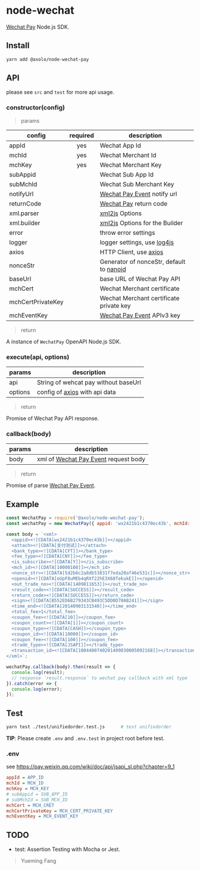 # node-wechat

[Wechat Pay] Node.js SDK.

## Install

```bash
yarn add @axolo/node-wechat-pay
```

## API

please see `src` and `test` for more api usage.

### constructor(config)

> params

|      config       | required |                description                 |
| ----------------- | :------: | ------------------------------------------ |
| appId             |   yes    | Wechat App Id                              |
| mchId             |   yes    | Wechat Merchant Id                         |
| mchKey            |   yes    | Wechat Merchant Key                        |
| subAppid          |          | Wechat Sub App Id                          |
| subMchId          |          | Wechat Sub Merchant Key                    |
| notifyUrl         |          | [Wechat Pay Event] notify url              |
| returnCode        |          | [Wechat Pay] return code                   |
| xml.parser        |          | [xml2js] Options                           |
| xml.builder       |          | [xml2js] Options for the Builder           |
| error             |          | throw error settings                       |
| logger            |          | logger settings, use [log4js]              |
| axios             |          | HTTP Client, use [axios]                   |
| nonceStr          |          | Generator of nonceStr, default to [nanoid] |
| baseUrl           |          | base URL of Wechat Pay API                 |
| mchCert           |          | Wechat Merchant certificate                |
| mchCertPrivateKey |          | Wechat Merchant certificate private key    |
| mchEventKey       |          | [Wechat Pay Event] APIv3 key               |

> return

A instance of `WechatPay` OpenAPI Node.js SDK.

### execute(api, options)

| params  |             description              |
| ------- | ------------------------------------ |
| api     | String of wehcat pay without baseUrl |
| options | config of [axios] with api data      |

> return

Promise of Wechat Pay API response.

### callback(body)


| params |              description               |
| ------ | -------------------------------------- |
| body   | xml of [Wechat Pay Event] request body |

> return

Promise of parse [Wechat Pay Event].

## Example

```js
const WechatPay = require('@axolo/node-wechat-pay');
const wechatPay = new WechatPay({ appid: 'wx2421b1c4370ec43b', mchId: '10000100', mchKey: 'KEY' });

const body = `<xml>
  <appid><![CDATA[wx2421b1c4370ec43b]]></appid>
  <attach><![CDATA[支付测试]]></attach>
  <bank_type><![CDATA[CFT]]></bank_type>
  <fee_type><![CDATA[CNY]]></fee_type>
  <is_subscribe><![CDATA[Y]]></is_subscribe>
  <mch_id><![CDATA[10000100]]></mch_id>
  <nonce_str><![CDATA[5d2b6c2a8db53831f7eda20af46e531c]]></nonce_str>
  <openid><![CDATA[oUpF8uMEb4qRXf22hE3X68TekukE]]></openid>
  <out_trade_no><![CDATA[1409811653]]></out_trade_no>
  <result_code><![CDATA[SUCCESS]]></result_code>
  <return_code><![CDATA[SUCCESS]]></return_code>
  <sign><![CDATA[B552ED6B279343CB493C5DD0D78AB241]]></sign>
  <time_end><![CDATA[20140903131540]]></time_end>
  <total_fee>1</total_fee>
  <coupon_fee><![CDATA[10]]></coupon_fee>
  <coupon_count><![CDATA[1]]></coupon_count>
  <coupon_type><![CDATA[CASH]]></coupon_type>
  <coupon_id><![CDATA[10000]]></coupon_id>
  <coupon_fee><![CDATA[100]]></coupon_fee>
  <trade_type><![CDATA[JSAPI]]></trade_type>
  <transaction_id><![CDATA[1004400740201409030005092168]]></transaction_id>
</xml>`;

wechatPay.callback(body).then(result => {
  console.log(result);
  // response `result.response` to wechat pay callback with xml type
}).catch(error => {
  console.log(error);
});
```

## Test

```bash
yarn test ./test/unifiedorder.test.js      # test unifiedorder
```

**TIP**: Please create `.env` and `.env.test` in project root before test.

### .env

see https://pay.weixin.qq.com/wiki/doc/api/jsapi_sl.php?chapter=9_1

```ini
appId = APP_ID
mchId = MCH_ID
mchKey = MCH_KEY
# subAppid = SUB_APP_ID
# subMchId = SUB_MCH_ID
mchCert = MCH_CRET
mchCertPrivateKey = MCH_CERT_PRIVATE_KEY
mchEventKey = MCH_EVENT_KEY
```

## TODO

- test: Assertion Testing with Mocha or Jest.

> Yueming Fang

[Wechat Pay]: https://pay.weixin.qq.com/wiki/doc/api/index.html
[Wechat Pay Event]: https://pay.weixin.qq.com/wiki/doc/api/jsapi.php?chapter=9_7&index=8
[axios]: https://github.com/axios/axios
[log4js]: https://log4js-node.github.io/log4js-node
[xml2js]: https://github.com/Leonidas-from-XIV/node-xml2js
[nanoid]: https://github.com/ai/nanoid
